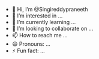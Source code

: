 - 👋 Hi, I’m @Singireddypraneeth
- 👀 I’m interested in ...
- 🌱 I’m currently learning ...
- 💞️ I’m looking to collaborate on ...
- 📫 How to reach me ...
- 😄 Pronouns: ...
- ⚡ Fun fact: ...

<!---
Singireddypraneeth/Singireddypraneeth is a ✨ special ✨ repository because its `README.md` (this file) appears on your GitHub profile.
You can click the Preview link to take a look at your changes.
--->
